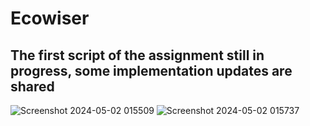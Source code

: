 # Ecowiser
## The first script of the assignment still in progress, some implementation updates are shared 
![Screenshot 2024-05-02 015509](https://github.com/garymatrix/ecodrive/assets/84791944/8273cf9f-60df-4dbb-b055-5243b6612194)
![Screenshot 2024-05-02 015737](https://github.com/garymatrix/ecodrive/assets/84791944/cc40368d-50f5-41e4-8474-12c3764e5dd5)
